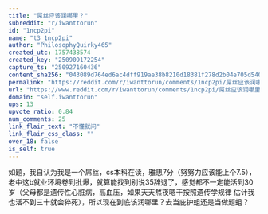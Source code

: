 ```yaml
---
title: "屌丝应该润哪里？"
subreddit: "r/iwanttorun"
id: "1ncp2pi"
name: "t3_1ncp2pi"
author: "PhilosophyQuirky465"
created_utc: 1757438574
created_key: "250909172254"
capture_ts: "250927160436"
content_sha256: "043089d764ed6ac4dff919ae38b8210d18381f278d2b04e705d54034860d12c9"
permalink: "https://reddit.com/r/iwanttorun/comments/1ncp2pi/屌丝应该润哪里/"
url: "https://www.reddit.com/r/iwanttorun/comments/1ncp2pi/屌丝应该润哪里/"
domain: "self.iwanttorun"
ups: 13
upvote_ratio: 0.84
num_comments: 25
link_flair_text: "不懂就问"
link_flair_css_class: ""
over_18: false
is_self: true
---
```


如题，我自认为我是一个屌丝，cs本科在读，雅思7分（努努力应该能上个7.5），老中这b就业环境卷到批爆，就算能找到别说35辞退了，感觉都不一定能活到30岁（父母都是遗传性心脏病，高血压，如果天天熬夜嗯干按照遗传学规律
估计我也活不到三十就会猝死），所以现在到底该润哪里？去当庇护蛆还是当做题蛆？
